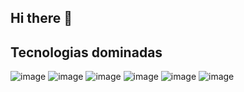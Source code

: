 ## Hi there 👋


## Tecnologias dominadas
![image]({https://img.shields.io/badge/daphne-092E20?style=for-the-badge&logo=django&logoColor=green}) ![image]({}) ![image]({}) ![image]({}) ![image]({}) ![image]({})


<!--
**VitorAndradeSchweitzer/VitorAndradeSchweitzer** is a ✨ _special_ ✨ repository because its `README.md` (this file) appears on your GitHub profile.

Here are some ideas to get you started:

- 🔭 I’m currently working on ...
- 🌱 I’m currently learning ...
- 👯 I’m looking to collaborate on ...
- 🤔 I’m looking for help with ...
- 💬 Ask me about ...
- 📫 How to reach me: ...
- 😄 Pronouns: ...
- ⚡ Fun fact: ...
-->
